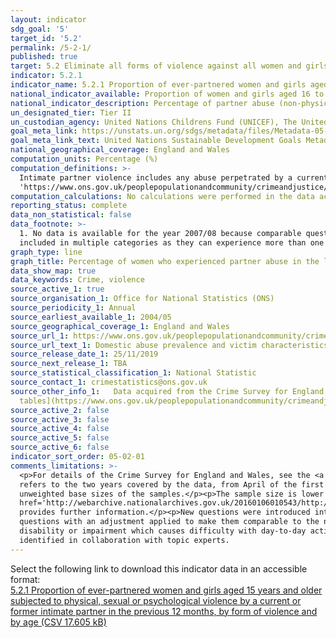 ```yaml
---
layout: indicator
sdg_goal: '5'
target_id: '5.2'
permalink: /5-2-1/
published: true
target: 5.2 Eliminate all forms of violence against all women and girls in the public and private spheres, including trafficking and sexual and other types of exploitation
indicator: 5.2.1
indicator_name: 5.2.1 Proportion of ever-partnered women and girls aged 15 years and older subjected to physical, sexual or psychological violence by a current or former intimate partner in the previous 12 months, by form of violence and by age
national_indicator_available: Proportion of women and girls aged 16 to 59 who experienced physical or sexual abuse by a partner in the last 12 months
national_indicator_description: Percentage of partner abuse (non-physical abuse, threats, force, sexual assault or stalking) in the last 12 months among women aged 16 to 59.
un_designated_tier: Tier II
un_custodian_agency: United Nations Childrens Fund (UNICEF), The United Nations Entity for Gender Equality and the Empowerment of Women (UN Women), United Nations Population Fund (UNFPA), World Health Organization (WHO), United Nations Office on Drugs and Crime (UNODC)  
goal_meta_link: https://unstats.un.org/sdgs/metadata/files/Metadata-05-02-01.pdf
goal_meta_link_text: United Nations Sustainable Development Goals Metadata (PDF 518 KB)
national_geographical_coverage: England and Wales
computation_units: Percentage (%)
computation_definitions: >-
  Intimate partner violence includes any abuse perpetrated by a current or former partner. Any partner abuse includes non-physical abuse, threats, force, sexual assault or stalking. The Crime Survey for England and Wales <a href=
  'https://www.ons.gov.uk/peoplepopulationandcommunity/crimeandjustice/methodologies/userguidetocrimestatisticsforenglandandwales'>User guide</a> provides definitions of various types of domestic abuse.
computation_calculations: No calculations were performed in the data acquisition of this indicator as appropriate data was readily available in the final format specified by this indicator.
reporting_status: complete
data_non_statistical: false
data_footnote: >-
  1. No data is available for the year 2007/08 because comparable questions on any domestic abuse, any partner abuse and any family abuse were not included in that year. 2. The sum of the overarching domestic abuse categories are not the sum of the sub-categories, as some victims may be
  included in multiple categories as they can experience more than one type of abuse. 3. Data broken down by personal and household characteristics are for non-sexual partner abuse. 4. Data for some ethnic groups are unavailable due to small sample sizes.
graph_type: line
graph_title: Percentage of women who experienced partner abuse in the last 12 months
data_show_map: true
data_keywords: Crime, violence
source_active_1: true
source_organisation_1: Office for National Statistics (ONS)
source_periodicity_1: Annual  
source_earliest_available_1: 2004/05
source_geographical_coverage_1: England and Wales
source_url_1: https://www.ons.gov.uk/peoplepopulationandcommunity/crimeandjustice/datasets/domesticabuseprevalenceandvictimcharacteristicsappendixtables
source_url_text_1: Domestic abuse prevalence and victim characteristics - Appendix tables
source_release_date_1: 25/11/2019
source_next_release_1: TBA
source_statistical_classification_1: National Statistic
source_contact_1: crimestatistics@ons.gov.uk
source_other_info_1:   Data acquired from the Crime Survey for England and Wales. 2018/19 data is taken from tables - 3b, 6b and 7b.  See the [domestic abuse - appendix
  tables](https://www.ons.gov.uk/peoplepopulationandcommunity/crimeandjustice/datasets/domesticabusefindingsfromthecrimesurveyforenglandandwalesappendixtables) for 2017/18 data by personal and household characteristics (tables 8 and 9).
source_active_2: false
source_active_3: false
source_active_4: false
source_active_5: false
source_active_6: false
indicator_sort_order: 05-02-01
comments_limitations: >-
  <p>For details of the Crime Survey for England and Wales, see the <a href='https://www.ons.gov.uk/peoplepopulationandcommunity/crimeandjustice/methodologies/userguidetocrimestatisticsforenglandandwales'>user guide to crime statistics for England and Wales.</a></p><p>The year format
  refers to the two years covered by the data, from April of the first year to March of the following year. For example, 2018/19 covers the period of April 2018 to March 2019.</p><p>For further information on the quality of the estimates please refer to the source data which provides the
  unweighted base sizes of the samples.</p><p>The sample size is lower between 2010/11 and 2012/13, and between 2017/18 and 2018/19 due to use of a split-sample experiment in these years. The methodological note titled <a
  href='http://webarchive.nationalarchives.gov.uk/20160106010543/http:/www.ons.gov.uk/ons/guide-method/method-quality/specific/crime-statistics-methodology/methodological-notes/split-sample-for-intimate-personal-violence-2013-14.pdf'>Split sample for intimate personal violence 2013-14</a>
  provides further information.</p><p>New questions were introduced into the survey in 2010/11 and were further revised for the survey year 2012/13. Estimates from 2012/13 onwards are calculated using these new questions. Estimates for earlier years are calculated from the original
  questions with an adjustment applied to make them comparable to the new questions.</p><p>The definition of disability used is consistent with the core definition of disability under the Equality Act 2010. A person is considered to have a disability if they have a long-standing illness,
  disability or impairment which causes difficulty with day-to-day activities.</p> This indicator is being used as an approximation of the UN SDG Indicator. Where possible, we will work to identify or develop UK data to meet the global indicator specification. This indicator has been
  identified in collaboration with topic experts.
---
```

Select the following link to download this indicator data in an accessible format:<br>[5.2.1 Proportion of ever-partnered women and girls aged 15 years and older subjected to physical, sexual or psychological violence by a current or former intimate partner in the previous 12 months, by form of violence and by age (CSV 17.605 kB)](https://sustainabledevelopment-uk.github.io/sdg-data/data/5-2-1.csv)